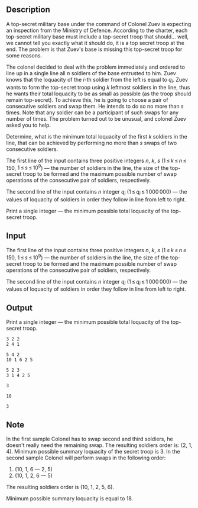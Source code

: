## Description

<div><p>A top-secret military base under the command of Colonel Zuev is expecting an inspection from the Ministry of Defence. According to the charter, each top-secret military base must include a top-secret troop that should... well, we cannot tell you exactly what it should do, it is a top secret troop at the end. The problem is that Zuev's base is missing this top-secret troop for some reasons.</p><p>The colonel decided to deal with the problem immediately and ordered to line up in a single line all <span class="tex-span"><i>n</i></span> soldiers of the base entrusted to him. Zuev knows that the <span class="tex-font-style-it">loquacity</span> of the <span class="tex-span"><i>i</i></span>-th soldier from the left is equal to <span class="tex-span"><i>q</i><sub class="lower-index"><i>i</i></sub></span>. Zuev wants to form the top-secret troop using <span class="tex-span"><i>k</i></span> leftmost soldiers in the line, thus he wants their total loquacity to be as small as possible (as the troop should remain top-secret). To achieve this, he is going to choose a pair of <span class="tex-font-style-bf">consecutive</span> soldiers and swap them. He intends to do so no more than <span class="tex-span"><i>s</i></span> times. Note that any soldier can be a participant of such swaps for any number of times. The problem turned out to be unusual, and colonel Zuev asked you to help.</p><p>Determine, what is the minimum total loquacity of the first <span class="tex-span"><i>k</i></span> soldiers in the line, that can be achieved by performing no more than <span class="tex-span"><i>s</i></span> swaps of two consecutive soldiers.</p></div><div class="input-specification"><p>The first line of the input contains three positive integers <span class="tex-span"><i>n</i></span>, <span class="tex-span"><i>k</i></span>, <span class="tex-span"><i>s</i></span> (<span class="tex-span">1 ≤ <i>k</i> ≤ <i>n</i> ≤ 150</span>, <span class="tex-span">1 ≤ <i>s</i> ≤ 10<sup class="upper-index">9</sup></span>)&nbsp;— the number of soldiers in the line, the size of the top-secret troop to be formed and the maximum possible number of swap operations of the consecutive pair of soldiers, respectively.</p><p>The second line of the input contains <span class="tex-span"><i>n</i></span> integer <span class="tex-span"><i>q</i><sub class="lower-index"><i>i</i></sub></span> (<span class="tex-span">1 ≤ <i>q</i><sub class="lower-index"><i>i</i></sub> ≤ 1 000 000</span>)&nbsp;— the values of loquacity of soldiers in order they follow in line from left to right.</p></div><div class="output-specification"><p>Print a single integer — the minimum possible total loquacity of the top-secret troop.</p></div>

## Input

<p>The first line of the input contains three positive integers <span class="tex-span"><i>n</i></span>, <span class="tex-span"><i>k</i></span>, <span class="tex-span"><i>s</i></span> (<span class="tex-span">1 ≤ <i>k</i> ≤ <i>n</i> ≤ 150</span>, <span class="tex-span">1 ≤ <i>s</i> ≤ 10<sup class="upper-index">9</sup></span>)&nbsp;— the number of soldiers in the line, the size of the top-secret troop to be formed and the maximum possible number of swap operations of the consecutive pair of soldiers, respectively.</p><p>The second line of the input contains <span class="tex-span"><i>n</i></span> integer <span class="tex-span"><i>q</i><sub class="lower-index"><i>i</i></sub></span> (<span class="tex-span">1 ≤ <i>q</i><sub class="lower-index"><i>i</i></sub> ≤ 1 000 000</span>)&nbsp;— the values of loquacity of soldiers in order they follow in line from left to right.</p>

## Output

<p>Print a single integer — the minimum possible total loquacity of the top-secret troop.</p>





```input1
3 2 2
2 4 1

```




```input2
5 4 2
10 1 6 2 5

```




```input3
5 2 3
3 1 4 2 5

```




```output1
3

```




```output2
18

```




```output3
3

```



## Note

<p>In the first sample Colonel has to swap second and third soldiers, he doesn't really need the remaining swap. The resulting soldiers order is: (<span class="tex-span">2</span>, <span class="tex-span">1</span>, <span class="tex-span">4</span>). Minimum possible summary loquacity of the secret troop is <span class="tex-span">3</span>. In the second sample Colonel will perform swaps in the following order:</p><ol> <li> (10, 1, <span class="tex-font-style-bf">6</span> — <span class="tex-font-style-bf">2</span>, 5) </li><li> (10, 1, 2, <span class="tex-font-style-bf">6</span> — <span class="tex-font-style-bf">5</span>) </li></ol><p>The resulting soldiers order is (10, 1, 2, 5, 6). </p><p>Minimum possible summary loquacity is equal to <span class="tex-span">18</span>.</p>
